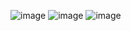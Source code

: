 ![image](https://user-images.githubusercontent.com/97594467/194018097-459106ea-3c2c-4b79-8ed3-5f3a8a7e9118.png)
![image](https://user-images.githubusercontent.com/97594467/194018160-1ca7ec4f-b04a-48ca-80f9-d7fb4befecfb.png)
![image](https://user-images.githubusercontent.com/97594467/194481334-76339b19-420c-4eb3-871d-523bcd00c222.png)
